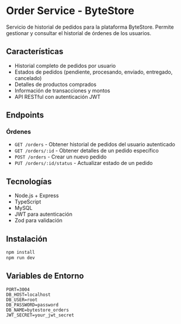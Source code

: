 # Order Service - ByteStore

Servicio de historial de pedidos para la plataforma ByteStore. Permite gestionar y consultar el historial de órdenes de los usuarios.

## Características

- Historial completo de pedidos por usuario
- Estados de pedidos (pendiente, procesando, enviado, entregado, cancelado)
- Detalles de productos comprados
- Información de transacciones y montos
- API RESTful con autenticación JWT

## Endpoints

### Órdenes
- `GET /orders` - Obtener historial de pedidos del usuario autenticado
- `GET /orders/:id` - Obtener detalles de un pedido específico
- `POST /orders` - Crear un nuevo pedido
- `PUT /orders/:id/status` - Actualizar estado de un pedido

## Tecnologías

- Node.js + Express
- TypeScript
- MySQL
- JWT para autenticación
- Zod para validación

## Instalación

```bash
npm install
npm run dev
```

## Variables de Entorno

```
PORT=3004
DB_HOST=localhost
DB_USER=root
DB_PASSWORD=password
DB_NAME=bytestore_orders
JWT_SECRET=your_jwt_secret
```